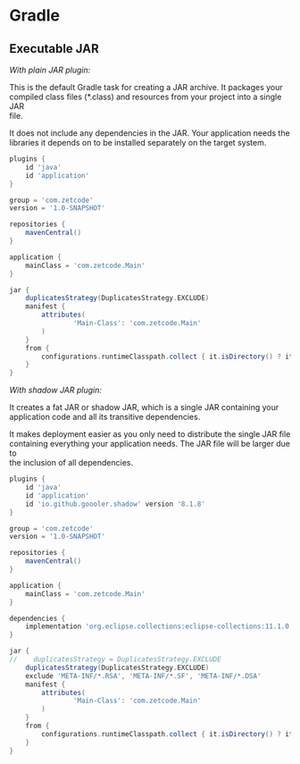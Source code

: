 # Gradle 


## Executable JAR

*With plain JAR plugin:*

This is the default Gradle task for creating a JAR archive. It packages your  
compiled class files (*.class) and resources from your project into a single JAR  
file.  

It does not include any dependencies in the JAR. Your application needs the  
libraries it depends on to be installed separately on the target system.  

```gradle
plugins {
    id 'java'
    id 'application'
}

group = 'com.zetcode'
version = '1.0-SNAPSHOT'

repositories {
    mavenCentral()
}

application {
    mainClass = 'com.zetcode.Main'
}

jar {
    duplicatesStrategy(DuplicatesStrategy.EXCLUDE)
    manifest {
        attributes(
                'Main-Class': 'com.zetcode.Main'
        )
    }
    from {
        configurations.runtimeClasspath.collect { it.isDirectory() ? it : zipTree(it) }
    }
}
```

*With shadow JAR plugin:*  

It creates a fat JAR or shadow JAR, which is a single JAR containing your  
application code and all its transitive dependencies.  

It makes deployment easier as you only need to distribute the single JAR file  
containing everything your application needs. The JAR file will be larger due to  
the inclusion of all dependencies.  


```gradle
plugins {
    id 'java'
    id 'application'
    id 'io.github.goooler.shadow' version '8.1.8'
}

group = 'com.zetcode'
version = '1.0-SNAPSHOT'

repositories {
    mavenCentral()
}

application {
    mainClass = 'com.zetcode.Main'
}

dependencies {
    implementation 'org.eclipse.collections:eclipse-collections:11.1.0'
}

jar {
//    duplicatesStrategy = DuplicatesStrategy.EXCLUDE
    duplicatesStrategy(DuplicatesStrategy.EXCLUDE)
    exclude 'META-INF/*.RSA', 'META-INF/*.SF', 'META-INF/*.DSA'
    manifest {
        attributes(
                'Main-Class': 'com.zetcode.Main'
        )
    }
    from {
        configurations.runtimeClasspath.collect { it.isDirectory() ? it : zipTree(it) }
    }
}
```


